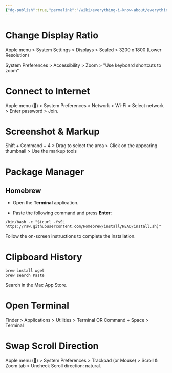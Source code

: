 ```yaml
---
{"dg-publish":true,"permalink":"/wiki/everything-i-know-about/everything-i-know-about-mac/","created":"Jun 29, 2024, 5:04 PM"}
---
```



# Change Display Ratio

Apple menu > System Settings > Displays > Scaled > 3200 x 1800 (Lower Resolution)

System Preferences > Accessibility > Zoom > "Use keyboard shortcuts to zoom"

# Connect to Internet

Apple menu () > System Preferences > Network > Wi-Fi > Select network > Enter password > Join.

# Screenshot & Markup

Shift + Command + 4 > Drag to select the area > Click on the appearing thumbnail > Use the markup tools

# Package Manager

## Homebrew

- Open the **Terminal** application.
    
- Paste the following command and press **Enter**:

```
/bin/bash -c "$(curl -fsSL https://raw.githubusercontent.com/Homebrew/install/HEAD/install.sh)"
```

Follow the on-screen instructions to complete the installation.

# Clipboard History

```bash
brew install wget
brew search Paste
```

Search in the Mac App Store.
# Open Terminal

Finder > Applications > Utilities > Terminal
OR
Command + Space > Terminal 

# Swap Scroll Direction

Apple menu () > System Preferences > Trackpad (or Mouse) > Scroll & Zoom tab > Uncheck Scroll direction: natural.
